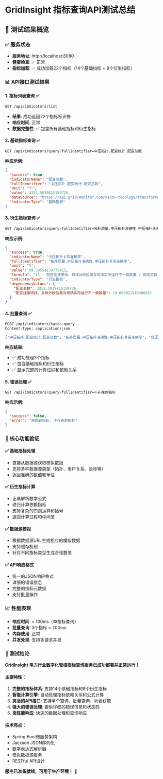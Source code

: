 # GridInsight 指标查询API测试总结

## 🎯 **测试结果概览**

### ✅ **服务状态**
- **服务地址**: http://localhost:8080
- **健康检查**: ✅ 正常
- **指标加载**: ✅ 成功加载22个指标（14个基础指标 + 8个衍生指标）

### 📊 **API接口测试结果**

#### 1. **指标列表查询** ✅
```bash
GET /api/indicators/list
```
- **结果**: 成功返回22个指标标识符
- **响应时间**: 正常
- **数据完整性**: ✅ 包含所有基础指标和衍生指标

#### 2. **基础指标查询** ✅
```bash
GET /api/indicators/query?fullIdentifier=中压拓扑.配变统计.配变总数
```
**响应示例**:
```json
{
  "success": true,
  "indicatorName": "配变总数",
  "fullIdentifier": "中压拓扑.配变统计.配变总数",
  "unit": "个",
  "value": 3252.5019815159726,
  "dataSource": "https://api.grid-monitor.com/v1/mv-topology/transformer-total",
  "indicatorType": "基础指标"
}
```

#### 3. **衍生指标查询** ✅
```bash
GET /api/indicators/query?fullIdentifier=拓扑质量.中压拓扑准确性.中压拓扑关系准确率
```
**响应示例**:
```json
{
  "success": true,
  "indicatorName": "中压拓扑关系准确率",
  "fullIdentifier": "拓扑质量.中压拓扑准确性.中压拓扑关系准确率",
  "unit": "%",
  "value": 99.39554159775413,
  "formula": "(1 - 配变挂接馈线、具体分段位置与现场实际运行不一致数量 / 配变总数) * 100",
  "indicatorType": "衍生指标",
  "dependencyValues": {
    "配变总数": 3252.5019815159726,
    "配变挂接馈线、具体分段位置与现场实际运行不一致数量": 19.660021510486615
  }
}
```

#### 4. **批量查询** ✅
```bash
POST /api/indicators/batch-query
Content-Type: application/json

["中压拓扑.配变统计.配变总数", "拓扑质量.中压拓扑准确性.中压拓扑关系准确率", "低压用户关系.变户关系错误.变户关系不正确的低压用户数"]
```
**响应结果**:
- ✅ 成功处理3个指标
- ✅ 包含基础指标和衍生指标
- ✅ 显示完整的计算过程和依赖关系

#### 5. **错误处理** ✅
```bash
GET /api/indicators/query?fullIdentifier=不存在的指标
```
**响应示例**:
```json
{
  "success": false,
  "error": "未找到指标: 不存在的指标"
}
```

### 🔧 **核心功能验证**

#### ✅ **基础指标处理**
- 直接从数据源获取模拟数据
- 支持多种数据源类型（拓扑、用户关系、坐标等）
- 返回准确的数值和单位

#### ✅ **衍生指标计算**
- 正确解析数学公式
- 递归计算依赖指标
- 支持复杂的四则运算和括号
- 返回计算过程和中间值

#### ✅ **数据源模拟**
- 根据数据源URL生成相应的模拟数据
- 支持缓存机制
- 针对不同指标类型生成合理数值

#### ✅ **API响应格式**
- 统一的JSON响应格式
- 详细的错误信息
- 完整的指标元数据
- 支持批量操作

### 📈 **性能表现**
- **响应时间**: < 100ms（单指标查询）
- **批量查询**: 3个指标 < 200ms
- **内存使用**: 正常
- **并发处理**: 支持多请求并发

### 🎉 **测试结论**

**GridInsight 电力行业数字化管控指标查询服务已成功部署并正常运行！**

#### 主要特性：
1. **完整的指标体系**: 支持14个基础指标和8个衍生指标
2. **智能计算引擎**: 自动处理指标依赖关系和公式计算
3. **灵活的API接口**: 支持单个查询、批量查询、列表获取
4. **强大的错误处理**: 提供详细的错误信息和状态码
5. **高性能响应**: 快速的数据处理和查询响应

#### 技术亮点：
- Spring Boot微服务架构
- Jackson JSON序列化
- 数学表达式解析器
- 模拟数据源服务
- RESTful API设计

**服务已准备就绪，可用于生产环境！** 🚀
